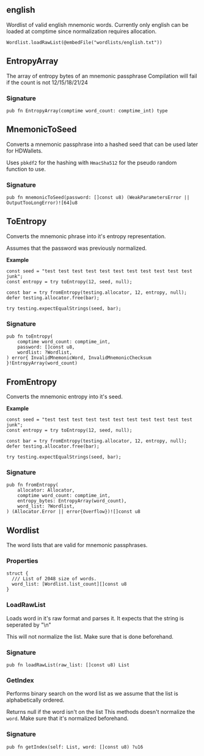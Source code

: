 ## english

Wordlist of valid english mnemonic words.
Currently only english can be loaded at comptime since
normalization requires allocation.

```zig
Wordlist.loadRawList(@embedFile("wordlists/english.txt"))
```

## EntropyArray
The array of entropy bytes of an mnemonic passphrase
Compilation will fail if the count is not 12/15/18/21/24

### Signature

```zig
pub fn EntropyArray(comptime word_count: comptime_int) type
```

## MnemonicToSeed
Converts a mnemonic passphrase into a hashed seed that
can be used later for HDWallets.

Uses `pbkdf2` for the hashing with `HmacSha512` for the
pseudo random function to use.

### Signature

```zig
pub fn mnemonicToSeed(password: []const u8) (WeakParametersError || OutputTooLongError)![64]u8
```

## ToEntropy
Converts the mnemonic phrase into it's entropy representation.

Assumes that the password was previously normalized.

**Example**
```zig
const seed = "test test test test test test test test test test test junk";
const entropy = try toEntropy(12, seed, null);

const bar = try fromEntropy(testing.allocator, 12, entropy, null);
defer testing.allocator.free(bar);

try testing.expectEqualStrings(seed, bar);
```

### Signature

```zig
pub fn toEntropy(
    comptime word_count: comptime_int,
    password: []const u8,
    wordlist: ?Wordlist,
) error{ InvalidMnemonicWord, InvalidMnemonicChecksum }!EntropyArray(word_count)
```

## FromEntropy
Converts the mnemonic entropy into it's seed.

**Example**
```zig
const seed = "test test test test test test test test test test test junk";
const entropy = try toEntropy(12, seed, null);

const bar = try fromEntropy(testing.allocator, 12, entropy, null);
defer testing.allocator.free(bar);

try testing.expectEqualStrings(seed, bar);
```

### Signature

```zig
pub fn fromEntropy(
    allocator: Allocator,
    comptime word_count: comptime_int,
    entropy_bytes: EntropyArray(word_count),
    word_list: ?Wordlist,
) (Allocator.Error || error{Overflow})![]const u8
```

## Wordlist

The word lists that are valid for mnemonic passphrases.

### Properties

```zig
struct {
  /// List of 2048 size of words.
  word_list: [Wordlist.list_count][]const u8
}
```

### LoadRawList
Loads word in it's raw format and parses it.
It expects that the string is seperated by "\n"

This will not normalize the list. Make sure that is done beforehand.

### Signature

```zig
pub fn loadRawList(raw_list: []const u8) List
```

### GetIndex
Performs binary search on the word list
as we assume that the list is alphabetically ordered.

Returns null if the word isn't on the list
This methods doesn't normalize the `word`. Make sure that it's normalized beforehand.

### Signature

```zig
pub fn getIndex(self: List, word: []const u8) ?u16
```

